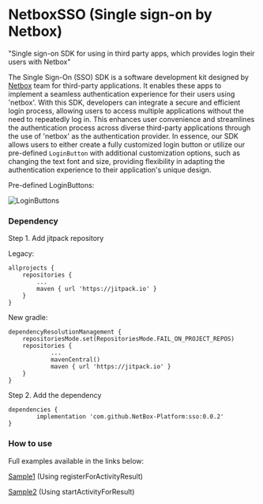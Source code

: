 # NetboxSSO (Single sign-on by Netbox)
"Single sign-on SDK for using in third party apps, which provides login their users with Netbox"

The Single Sign-On (SSO) SDK is a software development kit designed by [Netbox](https://netbox.info/) team for third-party applications. It enables these apps to implement a seamless authentication experience for their users using 'netbox'. With this SDK, developers can integrate a secure and efficient login process, allowing users to access multiple applications without the need to repeatedly log in. This enhances user convenience and streamlines the authentication process across diverse third-party applications through the use of 'netbox' as the authentication provider.
In essence, our SDK allows users to either create a fully customized login button or utilize our pre-defined `LoginButton` with additional customization options, such as changing the text font and size, providing flexibility in adapting the authentication experience to their application's unique design.

Pre-defined LoginButtons:

 ![LoginButtons](https://github.com/NetBox-Platform/sso/assets/34549616/27fc5a73-bdc6-4d3b-b786-4cd6239b017a)

### Dependency

Step 1. Add jitpack repository

Legacy:

	allprojects {
		repositories {
			...
			maven { url 'https://jitpack.io' }
		}
	}


New gradle:

    dependencyResolutionManagement {
        repositoriesMode.set(RepositoriesMode.FAIL_ON_PROJECT_REPOS)
        repositories {
    			...
       			mavenCentral()
    			maven { url 'https://jitpack.io' }
        }
    }

Step 2. Add the dependency

	dependencies {
	        implementation 'com.github.NetBox-Platform:sso:0.0.2'
	}
	
### How to use
Full examples available in the links below:

[Sample1](https://github.com/NetBox-Platform/sso/blob/main/sample/src/main/java/ir/net_box/sso_sample/SampleActivity1.kt) (Using registerForActivityResult)

[Sample2](https://github.com/NetBox-Platform/sso/blob/main/sample/src/main/java/ir/net_box/sso_sample/SampleActivity2.kt) (Using startActivityForResult)
